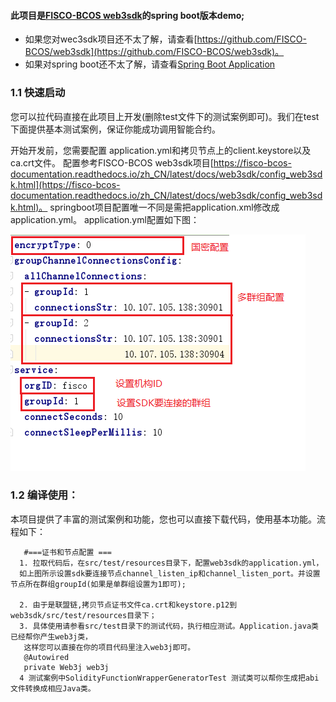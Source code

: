 #### 此项目是[FISCO-BCOS web3sdk](https://github.com/FISCO-BCOS/web3sdk)的spring boot版本demo;

- 如果您对wec3sdk项目还不太了解，请查看[https://github.com/FISCO-BCOS/web3sdk](https://github.com/FISCO-BCOS/web3sdk)。
- 如果对spring boot还不太了解，请查看[Spring Boot Application](https://spring.io/guides/gs/spring-boot/)

### 1.1 快速启动

  您可以拉代码直接在此项目上开发(删除test文件下的测试案例即可)。我们在test下面提供基本测试案例，保证你能成功调用智能合约。

   开始开发前，您需要配置 application.yml和拷贝节点上的client.keystore以及ca.crt文件。 配置参考FISCO-BCOS web3sdk项目[https://fisco-bcos-documentation.readthedocs.io/zh_CN/latest/docs/web3sdk/config_web3sdk.html](https://fisco-bcos-documentation.readthedocs.io/zh_CN/latest/docs/web3sdk/config_web3sdk.html)。
    springboot项目配置唯一不同是需把application.xml修改成application.yml。
 application.yml配置如下图：

  ![springboot.png](./images/springboot.png) 

  ### 1.2 编译使用：
  本项目提供了丰富的测试案例和功能，您也可以直接下载代码，使用基本功能。流程如下：


       #===证书和节点配置 ===
	  1. 拉取代码后，在src/test/resources目录下，配置web3sdk的application.yml，
      如上图所示设置sdk要连接节点channel_listen_ip和channel_listen_port。并设置节点所在群组groupId(如果是单群组设置为1即可);

      2. 由于是联盟链,拷贝节点证书文件ca.crt和keystore.p12到web3sdk/src/test/resources目录下；
      3. 具体使用请参看src/test目录下的测试代码，执行相应测试。Application.java类已经帮你产生web3j类，
       这样您可以直接在你的项目代码里注入web3j即可。
       @Autowired
       private Web3j web3j
      4 测试案例中SolidityFunctionWrapperGeneratorTest 测试类可以帮你生成把abi文件转换成相应Java类。
